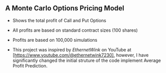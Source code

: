 ## A Monte Carlo Options Pricing Model

- Shows the total profit of Call and Put Options

- All profits are based on standard contract sizes (100 shares)

- Profits are based on 100,000 simulations

- This project was inspired by *EthernetWink* on YouTube at [https://www.youtube.com/@ethernetwink7230], however, I have significantly changed the initial struture of the code implement Average Profit Prediction.
